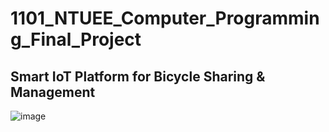 # 1101_NTUEE_Computer_Programming_Final_Project

##  Smart IoT Platform for Bicycle Sharing & Management
![image](https://user-images.githubusercontent.com/74870212/175801286-c86e8ab5-6984-4664-bcd3-5a11240f9abe.png)

